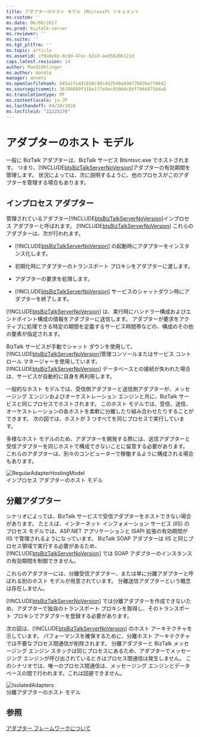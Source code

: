 ```yaml
---
title: アダプターのホスト モデル |Microsoft ドキュメント
ms.custom: ''
ms.date: 06/08/2017
ms.prod: biztalk-server
ms.reviewer: ''
ms.suite: ''
ms.tgt_pltfrm: ''
ms.topic: article
ms.assetid: cf9a8e6b-8c8d-47ec-b2a3-aed58206121d
caps.latest.revision: 14
author: MandiOhlinger
ms.author: mandia
manager: anneta
ms.openlocfilehash: 645a1fcd41650c98c442549a898f7083be770842
ms.sourcegitcommit: 36350889f318e1f7e0ac9506dc8df794d475bda6
ms.translationtype: MT
ms.contentlocale: ja-JP
ms.lasthandoff: 04/20/2018
ms.locfileid: "22225170"
---
```

# <a name="adapter-hosting-model"></a>アダプターのホスト モデル
一般に BizTalk アダプターは、BizTalk サービス Btsntsvc.exe でホストされます。 つまり、[!INCLUDE[btsBizTalkServerNoVersion](../includes/btsbiztalkservernoversion-md.md)]アダプターの有効期間を管理します。 状況によっては、次に説明するように、他のプロセスがこのアダプターを管理する場合もあります。  
  
## <a name="in-process-adapters"></a>インプロセス アダプター  
 管理されているアダプター[!INCLUDE[btsBizTalkServerNoVersion](../includes/btsbiztalkservernoversion-md.md)]インプロセス アダプターと呼ばれます。 [!INCLUDE[btsBizTalkServerNoVersion](../includes/btsbiztalkservernoversion-md.md)] これらのアダプターは、次が行われます。  
  
-   [!INCLUDE[btsBizTalkServerNoVersion](../includes/btsbiztalkservernoversion-md.md)] の起動時にアダプターをインスタンス化します。  
  
-   初期化時にアダプターのトランスポート プロキシをアダプターに渡します。  
  
-   アダプターの要求を処理します。  
  
-   [!INCLUDE[btsBizTalkServerNoVersion](../includes/btsbiztalkservernoversion-md.md)] サービスのシャットダウン時にアダプターを終了します。  
  
 [!INCLUDE[btsBizTalkServerNoVersion](../includes/btsbiztalkservernoversion-md.md)] は、実行時にハンドラー構成およびエンドポイント構成の情報をアダプターに送信します。 アダプターが要求をアクティブに処理できる特定の期間を定義するサービス時間帯などの、構成のその他の要素が指定されます。  
  
 BizTalk サービスが手動でシャット ダウンを使用して、[!INCLUDE[btsBizTalkServerNoVersion](../includes/btsbiztalkservernoversion-md.md)]管理コンソールまたはサービス コントロール マネージャーを使用しています。 [!INCLUDE[btsBizTalkServerNoVersion](../includes/btsbiztalkservernoversion-md.md)] データベースとの接続が失われた場合は、サービスが自動的に自身を再利用します。  
  
 一般的なホスト モデルでは、受信側アダプターと送信側アダプターが、メッセージング エンジンおよびオーケストレーション エンジンと共に、BizTalk サービスと同じプロセスでホストされます。 このホスト モデルでは、受信、送信、オーケストレーションの各ホストを柔軟に分離したり組み合わせたりすることができます。 次の図では、ホストが 3 つすべてを同じプロセスで実行しています。  
  
 多様なホスト モデルのため、アダプターを開発する際には、送信アダプターと受信アダプターを同じホストで構成できないことに留意する必要があります。 これらのアダプターは、別々のコンピューターで稼働するように構成される場合もあります。  
  
 ![](../core/media/regularadapterhostingmodel.gif "RegularAdapterHostingModel")  
インプロセス アダプターのホスト モデル  
  
## <a name="isolated-adapters"></a>分離アダプター  
 シナリオによっては、BizTalk サービスで受信アダプターをホストできない場合があります。 たとえば、インターネット インフォメーション サービス (IIS) のプロセス モデルでは、ASP.NET アプリケーションと ISAPI 拡張の有効期間が IIS で管理されるようになっています。 BizTalk SOAP アダプターは IIS と同じプロセス領域で実行する必要があるため、[!INCLUDE[btsBizTalkServerNoVersion](../includes/btsbiztalkservernoversion-md.md)] では SOAP アダプターのインスタンスの有効期間を制御できません。  
  
 これらのアダプターには、分離受信アダプター、または単に分離アダプターと呼ばれる別のホスト モデルが用意されています。 分離送信アダプターという概念は存在しません。  
  
 [!INCLUDE[btsBizTalkServerNoVersion](../includes/btsbiztalkservernoversion-md.md)] では分離アダプターを作成できないため、アダプターで独自のトランスポート プロキシを取得し、そのトランスポート プロキシでアダプターを登録する必要があります。  
  
 次の図は、[!INCLUDE[btsBizTalkServerNoVersion](../includes/btsbiztalkservernoversion-md.md)] のホスト アーキテクチャを示しています。 パフォーマンスを確保するために、分離ホスト アーキテクチャでは不要なプロセス間通信が削除されます。 分離アダプターと BizTalk メッセージング エンジン スタックは同じプロセスにあるため、アダプターでメッセージング エンジンが呼び出されているときはプロセス間通信は発生しません。 このシナリオでは、唯一のプロセス間通信は、メッセージング エンジンとデータベースの間で行われます。これは回避できません。  
  
 ![](../core/media/isolatedadapters.gif "IsolatedAdapters")  
分離アダプターのホスト モデル  
  
## <a name="see-also"></a>参照  
 [アダプター フレームワークについて](../core/what-is-the-adapter-framework.md)